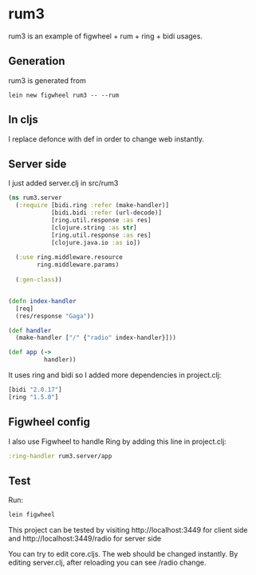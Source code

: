 # rum3

rum3 is an example of figwheel + rum + ring + bidi usages.

## Generation

rum3 is generated from
````
lein new figwheel rum3 -- --rum

````


## In cljs

I replace defonce with def in order to change web instantly.

## Server side

I just added server.clj in src/rum3

````Clojure
(ns rum3.server
  (:require [bidi.ring :refer (make-handler)]
            [bidi.bidi :refer (url-decode)]
            [ring.util.response :as res]
            [clojure.string :as str]
            [ring.util.response :as res]
            [clojure.java.io :as io])
  
  (:use ring.middleware.resource
        ring.middleware.params)
  
  (:gen-class))


(defn index-handler
  [req]
  (res/response "Gaga"))

(def handler
  (make-handler ["/" {"radio" index-handler}]))

(def app (->
          handler))
````

It uses ring and bidi so I added more dependencies in project.clj:


````Clojure
[bidi "2.0.17"]
[ring "1.5.0"]

````


## Figwheel config

I also use Figwheel to handle Ring by adding this line in project.clj:


````Clojure
:ring-handler rum3.server/app
````


## Test


Run:

````Clojure
lein figwheel
````

This project can be tested by visiting http://localhost:3449 for client side and http://localhost:3449/radio for server side

You can try to edit core.cljs. The web should be changed instantly. By editing server.clj, after reloading you can see /radio change.
